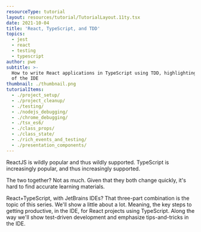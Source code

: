```yaml
---
resourceType: tutorial
layout: resources/tutorial/TutorialLayout.11ty.tsx
date: 2021-10-04
title: 'React, TypeScript, and TDD'
topics:
  - jest
  - react
  - testing
  - typescript
author: pwe
subtitle: >-
  How to write React applications in TypeScript using TDD, highlighting features
  of the IDE
thumbnail: ./thumbnail.png
tutorialItems:
  - ./project_setup/
  - ./project_cleanup/
  - ./testing/
  - ./nodejs_debugging/
  - ./chrome_debugging/
  - ./tsx_es6/
  - ./class_props/
  - ./class_state/
  - ./rich_events_and_testing/
  - ./presentation_components/
---
```


ReactJS is wildly popular and thus wildly supported. TypeScript is increasingly popular,
and thus increasingly supported.

The two together? Not as much. Given that they both change quickly, it's
hard to find accurate learning materials.

React+TypeScript, with JetBrains IDEs?
That three-part combination is the topic of this series.
We'll show a little about a lot.
Meaning, the key steps to getting productive, in the IDE, for React projects using TypeScript.
Along the way we'll show test-driven development and emphasize tips-and-tricks in the IDE.
